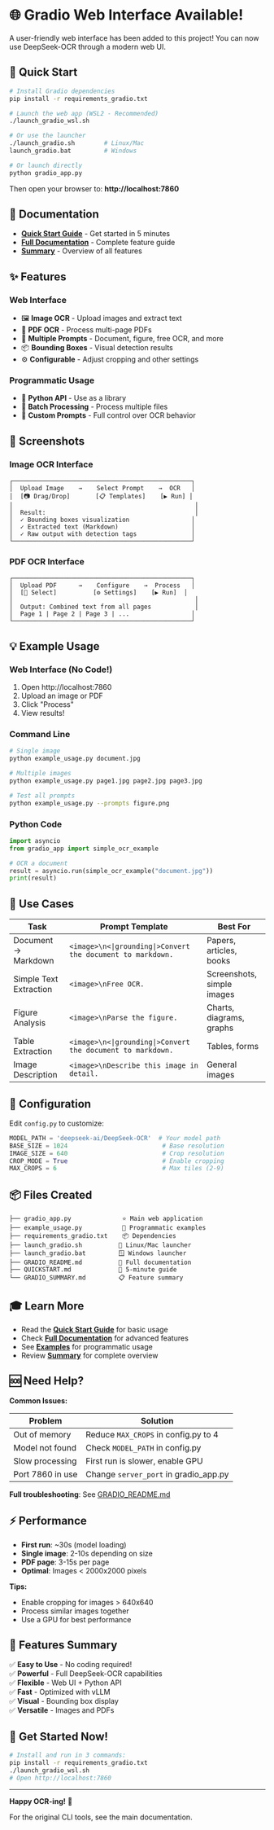 # 🌐 Gradio Web Interface Available!

A user-friendly web interface has been added to this project! You can now use DeepSeek-OCR through a modern web UI.

## 🚀 Quick Start

```bash
# Install Gradio dependencies
pip install -r requirements_gradio.txt

# Launch the web app (WSL2 - Recommended)
./launch_gradio_wsl.sh

# Or use the launcher
./launch_gradio.sh        # Linux/Mac
launch_gradio.bat         # Windows

# Or launch directly
python gradio_app.py
```

Then open your browser to: **http://localhost:7860**

## 📖 Documentation

- **[Quick Start Guide](QUICKSTART.md)** - Get started in 5 minutes
- **[Full Documentation](GRADIO_README.md)** - Complete feature guide
- **[Summary](GRADIO_SUMMARY.md)** - Overview of all features

## ✨ Features

### Web Interface
- 🖼️ **Image OCR** - Upload images and extract text
- 📄 **PDF OCR** - Process multi-page PDFs
- 🎯 **Multiple Prompts** - Document, figure, free OCR, and more
- 📦 **Bounding Boxes** - Visual detection results
- ⚙️ **Configurable** - Adjust cropping and other settings

### Programmatic Usage
- 📝 **Python API** - Use as a library
- 🔄 **Batch Processing** - Process multiple files
- 🎨 **Custom Prompts** - Full control over OCR behavior

## 📸 Screenshots

### Image OCR Interface
```
┌─────────────────────────────────────────────────┐
│  Upload Image    →    Select Prompt    →  OCR   │
│  [📷 Drag/Drop]       [📋 Templates]    [▶ Run] │
│                                                  │
│  Result:                                         │
│  ✓ Bounding boxes visualization                 │
│  ✓ Extracted text (Markdown)                    │
│  ✓ Raw output with detection tags               │
└─────────────────────────────────────────────────┘
```

### PDF OCR Interface
```
┌─────────────────────────────────────────────────┐
│  Upload PDF      →    Configure    →  Process   │
│  [📎 Select]          [⚙️ Settings]    [▶ Run]  │
│                                                  │
│  Output: Combined text from all pages            │
│  Page 1 | Page 2 | Page 3 | ...                 │
└─────────────────────────────────────────────────┘
```

## 💡 Example Usage

### Web Interface (No Code!)
1. Open http://localhost:7860
2. Upload an image or PDF
3. Click "Process"
4. View results!

### Command Line
```bash
# Single image
python example_usage.py document.jpg

# Multiple images
python example_usage.py page1.jpg page2.jpg page3.jpg

# Test all prompts
python example_usage.py --prompts figure.png
```

### Python Code
```python
import asyncio
from gradio_app import simple_ocr_example

# OCR a document
result = asyncio.run(simple_ocr_example("document.jpg"))
print(result)
```

## 🎯 Use Cases

| Task | Prompt Template | Best For |
|------|----------------|----------|
| Document → Markdown | `<image>\n<\|grounding\|>Convert the document to markdown.` | Papers, articles, books |
| Simple Text Extraction | `<image>\nFree OCR.` | Screenshots, simple images |
| Figure Analysis | `<image>\nParse the figure.` | Charts, diagrams, graphs |
| Table Extraction | `<image>\n<\|grounding\|>Convert the document to markdown.` | Tables, forms |
| Image Description | `<image>\nDescribe this image in detail.` | General images |

## 🔧 Configuration

Edit `config.py` to customize:
```python
MODEL_PATH = 'deepseek-ai/DeepSeek-OCR'  # Your model path
BASE_SIZE = 1024                          # Base resolution
IMAGE_SIZE = 640                          # Crop resolution  
CROP_MODE = True                          # Enable cropping
MAX_CROPS = 6                             # Max tiles (2-9)
```

## 📦 Files Created

```
├── gradio_app.py              ⭐ Main web application
├── example_usage.py           📝 Programmatic examples
├── requirements_gradio.txt    📦 Dependencies
├── launch_gradio.sh          🐧 Linux/Mac launcher
├── launch_gradio.bat         🪟 Windows launcher
├── GRADIO_README.md          📖 Full documentation
├── QUICKSTART.md             🚀 5-minute guide
└── GRADIO_SUMMARY.md         📋 Feature summary
```

## 🎓 Learn More

- Read the **[Quick Start Guide](QUICKSTART.md)** for basic usage
- Check **[Full Documentation](GRADIO_README.md)** for advanced features
- See **[Examples](example_usage.py)** for programmatic usage
- Review **[Summary](GRADIO_SUMMARY.md)** for complete overview

## 🆘 Need Help?

**Common Issues:**

| Problem | Solution |
|---------|----------|
| Out of memory | Reduce `MAX_CROPS` in config.py to 4 |
| Model not found | Check `MODEL_PATH` in config.py |
| Slow processing | First run is slower, enable GPU |
| Port 7860 in use | Change `server_port` in gradio_app.py |

**Full troubleshooting**: See [GRADIO_README.md](GRADIO_README.md#troubleshooting)

## ⚡ Performance

- **First run**: ~30s (model loading)
- **Single image**: 2-10s depending on size
- **PDF page**: 3-15s per page
- **Optimal**: Images < 2000x2000 pixels

**Tips:**
- Enable cropping for images > 640x640
- Process similar images together
- Use a GPU for best performance

## 🌟 Features Summary

✅ **Easy to Use** - No coding required!  
✅ **Powerful** - Full DeepSeek-OCR capabilities  
✅ **Flexible** - Web UI + Python API  
✅ **Fast** - Optimized with vLLM  
✅ **Visual** - Bounding box display  
✅ **Versatile** - Images and PDFs  

## 🚀 Get Started Now!

```bash
# Install and run in 3 commands:
pip install -r requirements_gradio.txt
./launch_gradio_wsl.sh
# Open http://localhost:7860
```

---

**Happy OCR-ing!** 🎉

For the original CLI tools, see the main documentation.
